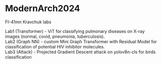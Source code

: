 # ModernArch2024
FI-41mn Kravchuk labs

Lab1 (Transformer) - ViT for classifying pulmonary diseases on X-ray images (normal, covid, pneumonia, tuberculosis).  
Lab2 (Graph NN) - custom Mini Graph Transformer with Residual Model for classification of potential HIV inhibitor molecules.  
Lab3 (Attack) - Projected Gradient Descent attack on yolov8n-cls for birds classification

